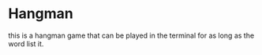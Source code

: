 # Hangman

this is a hangman game that can be played in the terminal for as long as the word list it. 
